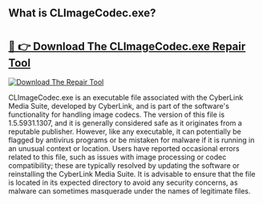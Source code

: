 ## What is CLImageCodec.exe? 

# <h2><a href="https://exedetect.com/download.php?CLImageCodec.exe">🔗 👉 Download The CLImageCodec.exe Repair Tool</a></h2>

[![Download The Repair Tool](https://exedetect.com/download-button.jpg)](https://exedetect.com/download.php?CLImageCodec.exe)

CLImageCodec.exe is an executable file associated with the CyberLink Media Suite, developed by CyberLink, and is part of the software's functionality for handling image codecs. The version of this file is 1.5.5931.1307, and it is generally considered safe as it originates from a reputable publisher. However, like any executable, it can potentially be flagged by antivirus programs or be mistaken for malware if it is running in an unusual context or location. Users have reported occasional errors related to this file, such as issues with image processing or codec compatibility; these are typically resolved by updating the software or reinstalling the CyberLink Media Suite. It is advisable to ensure that the file is located in its expected directory to avoid any security concerns, as malware can sometimes masquerade under the names of legitimate files.